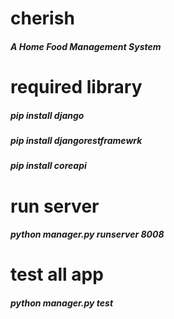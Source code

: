 # cherish
##### A Home Food Management System
# required library
##### pip install django
##### pip install djangorestframewrk
##### pip install coreapi
# run server
##### python manager.py runserver 8008
# test all app
##### python manager.py test

